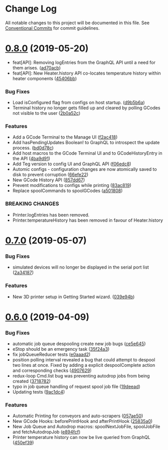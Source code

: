 # Change Log

All notable changes to this project will be documented in this file.
See [Conventional Commits](https://conventionalcommits.org) for commit guidelines.

# [0.8.0](https://github.com/teg/teg-host-posix/compare/v0.7.0...v0.8.0) (2019-05-20)


* feat[API]: Removing logEntries from the GraphQL API until a need for them arises. ([ad70acb](https://github.com/teg/teg-host-posix/commit/ad70acb))
* feat[API]: New Heater.history API co-locates temperature history within heater components ([45406bb](https://github.com/teg/teg-host-posix/commit/45406bb))


### Bug Fixes

* Load isConfigured flag from configs on host startup. ([d9b5b6a](https://github.com/teg/teg-host-posix/commit/d9b5b6a))
* Terminal history no longer gets filled up and cleared by polling GCodes not visible to the user ([2b0a52c](https://github.com/teg/teg-host-posix/commit/2b0a52c))


### Features

* Add a GCode Terminal to the Manage UI ([f2ac418](https://github.com/teg/teg-host-posix/commit/f2ac418))
* Add hasPendingUpdates Boolean! to GraphQL to introspect the update process. ([bd0d78c](https://github.com/teg/teg-host-posix/commit/bd0d78c))
* Add host macros to the GCode Terminal UI and to GCodeHistoryEntry in the API ([4ba9d91](https://github.com/teg/teg-host-posix/commit/4ba9d91))
* Add Teg version to config UI and GraphQL API ([f06edc8](https://github.com/teg/teg-host-posix/commit/f06edc8))
* Automic configs - configuration changes are now atomically saved to disk to prevent corruption ([66efe22](https://github.com/teg/teg-host-posix/commit/66efe22))
* New GCode History API ([857dd67](https://github.com/teg/teg-host-posix/commit/857dd67))
* Prevent modifications to configs while printing ([83ac819](https://github.com/teg/teg-host-posix/commit/83ac819))
* Replace spoolCommands to spoolGCodes ([a501808](https://github.com/teg/teg-host-posix/commit/a501808))


### BREAKING CHANGES

* Printer.logEntries has been removed.
* Printer.temperatureHistory has been removed in favour of Heater.history





# [0.7.0](https://github.com/teg/teg-host-posix/compare/v0.6.0...v0.7.0) (2019-05-07)


### Bug Fixes

* simulated devices will no longer be displayed in the serial port list ([2a34187](https://github.com/teg/teg-host-posix/commit/2a34187))


### Features

* New 3D printer setup in Getting Started wizard. ([039e94b](https://github.com/teg/teg-host-posix/commit/039e94b))





# [0.6.0](https://github.com/teg/teg-host-posix/compare/v0.5.10...v0.6.0) (2019-04-09)


### Bug Fixes

* automatic job queue despooling create new job bugs ([ce5e645](https://github.com/teg/teg-host-posix/commit/ce5e645))
* eStop should be an emergency task ([35f24a3](https://github.com/teg/teg-host-posix/commit/35f24a3))
* fix jobQueueReducer tests ([e0aaad2](https://github.com/teg/teg-host-posix/commit/e0aaad2))
* position polling interval revealed a bug that could attempt to despool two lines at once. Fixed by adding a explicit despoolComplete action and corresponding checks ([4907629](https://github.com/teg/teg-host-posix/commit/4907629))
* redux-loop Cmd.list bug was preventing autodrop jobs from being created ([3718782](https://github.com/teg/teg-host-posix/commit/3718782))
* typo in job queue handling of request spool job file ([19deead](https://github.com/teg/teg-host-posix/commit/19deead))
* Updating tests ([9ac1dc4](https://github.com/teg/teg-host-posix/commit/9ac1dc4))


### Features

* Automatic Printing for conveyors and auto-scrapers ([057ae50](https://github.com/teg/teg-host-posix/commit/057ae50))
* New GCode Hooks: beforePrintHook and afterPrintHook ([25835a0](https://github.com/teg/teg-host-posix/commit/25835a0))
* New Job Queue and Autodrop macros: spoolNextJobFile, spoolJobFile and fetchAutodropJob ([e894fcf](https://github.com/teg/teg-host-posix/commit/e894fcf))
* Printer temperature history can now be live queried from GraphQL ([450ef39](https://github.com/teg/teg-host-posix/commit/450ef39))
